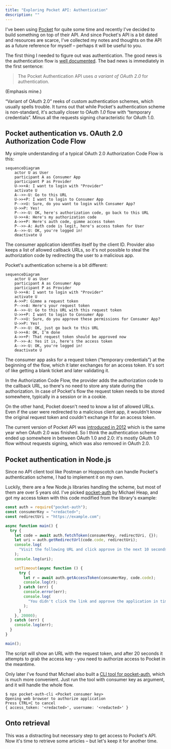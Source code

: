```yaml
---
title: "Exploring Pocket API: Authentication"
description: ""
---
```


I've been using [Pocket](https://getpocket.com/) for quite some time and recently I've decided to build something on top of their API. And since Pocket's API is a bit dated and resources are scarce, I've collected my notes and thoughts on the API as a future reference for myself – perhaps it will be useful to you.

The first thing I needed to figure out was authentication. The good news is the authentication flow is [well documented](https://getpocket.com/developer/docs/authentication). The bad news is immediately in the first sentence:

> The Pocket Authentication API uses _a variant of OAuth 2.0_ for authentication.

(Emphasis mine.)

“Variant of OAuth 2.0” reeks of custom authentication schemes, which usually spells trouble. It turns out that while Pocket's authentication scheme is non-standard, it's actually closer to OAuth _1.0_ flow with “temporary credentials”. Minus all the requests signing characteristic for OAuth 1.0.

## Pocket authentication vs. OAuth 2.0 Authorization Code Flow

My simple understanding of a typical OAuth 2.0 Authorization Code Flow is this:

```mermaid
sequenceDiagram
    actor U as User
    participant A as Consumer App
    participant P as Provider
    U->>+A: I want to login with "Provider"
    activate U
    A-->>-U: Go to this URL
    U->>+P: I want to login to Consumer App
    P-->>U: Sure, do you want to login with Consumer App?
    U->>P: Yes!
    P-->>-U: OK, here's authorization code, go back to this URL
    U->>+A: Here's my authorization code
    A->>+P: Here's auth code, gimme access token
    P-->>-A: Auth code is legit, here's access token for User
    A-->>-U: OK, you're logged in!
    deactivate U
```

The consumer application identifies itself by the client ID. Provider also keeps a list of allowed callback URLs, so it's not possible to steal the authorization code by redirecting the user to a malicious app.

Pocket's authentication scheme is a bit different:

```mermaid
sequenceDiagram
    actor U as User
    participant A as Consumer App
    participant P as Provider
    U->>+A: I want to login with "Provider"
    activate U
    A->>P: Gimme a request token
    P-->>A: Here's your request token
    A-->>-U: Go to this URL with this request token
    U->>+P: I want to login to Consumer App
    P-->>U: Sure, do you approve these permissions for Consumer App?
    U->>P: Yes!
    P-->>-U: OK, just go back to this URL
    U->>+A: OK, I'm done
    A->>+P: That request token should be approved now
    P-->>-A: Yes it is, here's the access token
    A-->>-U: OK, you're logged in!
    deactivate U
```

The consumer app asks for a request token (“temporary credentials”) at the beginning of the flow, which it later exchanges for an access token. It's sort of like getting a blank ticket and later validating it.

In the Authorization Code Flow, the provider adds the authorization code to the callback URL, so there's no need to store any state during the authorization. In case of Pocket's flow the request token needs to be stored somewhere, typically in a session or in a cookie.

On the other hand, Pocket doesn't need to know a list of allowed URLs. Even if the user were redirected to a malicious client app, it wouldn't know the original request token and couldn't exchange it for an access token.

The current version of Pocket API was [introduced in 2012](https://blog.getpocket.com/2012/11/introducing-the-new-pocket-api-for-developers-and-publishers/) which is the same year when OAuth 2.0 was finished. So I think the authentication scheme ended up somewhere in between OAuth 1.0 and 2.0: it's mostly OAuth 1.0 flow without requests signing, which was also removed in OAuth 2.0.

## Pocket authentication in Node.js

Since no API client tool like Postman or Hoppscotch can handle Pocket's authentication scheme, I had to implement it on my own.

Luckily, there are a few Node.js libraries handling the scheme, but most of them are over 5 years old. I've picked [pocket-auth](https://github.com/mheap/pocket-auth) by Michael Heap, and got my access token with this code modified from the library's example:

```js
const auth = require("pocket-auth");
const consumerKey = "<redacted>";
const redirectUri = "https://example.com";

async function main() {
  try {
    let code = await auth.fetchToken(consumerKey, redirectUri, {});
    let uri = auth.getRedirectUrl(code.code, redirectUri);
    console.log(
      "Visit the following URL and click approve in the next 10 seconds:"
    );
    console.log(uri);

    setTimeout(async function () {
      try {
        let r = await auth.getAccessToken(consumerKey, code.code);
        console.log(r);
      } catch (err) {
        console.error(err);
        console.log(
          "You didn't click the link and approve the application in time"
        );
      }
    }, 20000);
  } catch (err) {
    console.log(err);
  }
}

main();
```

The script will show an URL with the request token, and after 20 seconds it attempts to grab the access key – you need to authorize access to Pocket in the meantime.

Only later I've found that Michael also built a [CLI tool for pocket-auth](https://github.com/mheap/pocket-auth-cli), which is much more convenient. Just run the tool with consumer key as argument, and it will handle the whole flow.

```shell
$ npx pocket-auth-cli <Pocket consumer key>
Opening web browser to authorize application
Press CTRL+C to cancel
{ access_token: '<redacted>', username: '<redacted>' }
```

## Onto retrieval

This was a distracting but necessary step to get access to Pocket's API. Now it's time to retrieve some articles – but let's keep it for another time.
